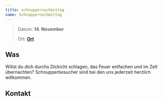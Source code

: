 ```yaml
---
title: schnuppernachmittag
name: Schnuppernachmittag
---
```


> Datum: **14. November**
>
> Ort: **[Ort]()**

## Was

Willst du dich durchs Dickicht schlagen, das Feuer entfachen und im Zelt übernachten? Schnupperbesucher sind bei den uns jederzeit herzlich willkommen.

## Kontakt
